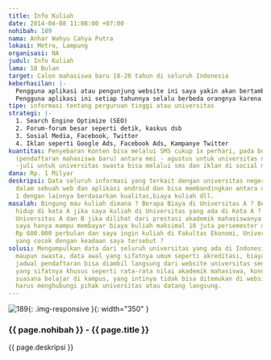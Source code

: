 ```yaml
---
title: Info Kuliah
date: 2014-04-08 11:08:00 +07:00
nohibah: 189
nama: Anhar Wahyu Cahya Putra
lokasi: Metro, Lampung
organisasi: NA
judul: Info Kuliah
lama: 10 Bulan
target: Calon mahasiswa baru 18-20 tahun di seluruh Indonesia
keberhasilan: |-
  Pengguna aplikasi atau pengunjung website ini saya yakin akan bertambah secara stabil setiap bulan sekitar 100 orang dan akan ada penambahan secara drastis pada saat pendaftaran mahasiswa baru (setelah UN berakhir).
  Pengguna aplikasi ini setiap tahunnya selalu berbeda orangnya karena targetnya adalah calon mahasiswa baru setiap tahunnya.
tipe: informasi tentang perguruan tinggi atau universitas
strategi: |-
  1. Search Engine Optimize (SEO)
  2. Forum-forum besar seperti detik, kaskus dsb
  3. Sosial Media, Facebook, Twitter
  4. Iklan seperti Google Ads, Facebook Ads, Kampanye Twitter
kuantitas: Penyebaran Konten bisa melalui SMS cukup 1x perhari, pada bulan2 sibuk
  (pendaftaran mahasiswa baru) antara mei - agustus untuk universitas negeri dan desember
  -juli untuk universitas swasta bisa melalui sms dan iklan di social media.
dana: Rp. 1 Milyar
deskripsi: Data seluruh informasi yang terkait dengan universitas negeri maupun swasta
  dalam sebuah web dan aplikasi android dan bisa membandingkan antara universitas
  1 dengan lainnya berdasarkan kualitas,biaya kuliah dll.
masalah: Bingung mau kuliah dimana ? Berapa Biaya di Universitas A ? Berapa Biaya
  hidup di kota A jika saya kuliah di Universitas yang ada di Kota A ? Bagus mana
  Universitas A dan B jika dilihat dari prestasi akademik mahasiswanya ? Orangtua
  saya hanya mampu membayar biaya kuliah maksimal 10 juta persemester dan biaya hidup
  Rp 600.000 perbulan dan saya ingin kuliah di Fakultas Ekonomi, Universitas mana
  yang cocok dengan keadaan saya tersebut ?
solusi: Mengumpulkan data dari seluruh universitas yang ada di Indonesia baik negeri
  maupun swasta, data awal yang sifatnya umum seperti akreditasi, biaya kuliah, fasilitas,
  jadwal pendaftaran bisa diambil langsung dari website universitas sedangkan data
  yang sifatnya khusus seperti rata-rata nilai akademik mahasiswa, kondisi real kampus,
  suasana belajar di kampus, yang intinya tidak bisa ditemukan di website resmi kita
  harus menghubungi pihak universitas atau datang langsung.
---
```


![189](/static/img/hibahcms/189.png){: .img-responsive }{: width="350" }

### {{ page.nohibah }} - {{ page.title }}

{{ page.deskripsi }}
